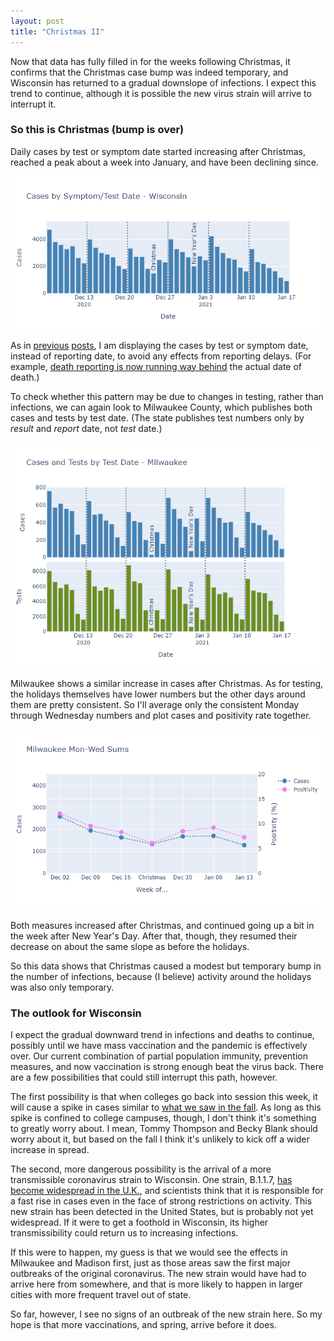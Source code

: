```yaml
---
layout: post
title: "Christmas II"
---
```


Now that data has fully filled in for the weeks following Christmas, it confirms that the Christmas case bump was indeed temporary, and Wisconsin has returned to a gradual downslope of infections. I expect this trend to continue, although it is possible the new virus strain will arrive to interrupt it.

### So this is Christmas (bump is over)
Daily cases by test or symptom date started increasing after Christmas, reached a peak about a week into January, and have been declining since.

![Wisconsin cases by test date](../assets/Christmas2-WI.png)

As in [previous](2021-01-09-christmas1.md) [posts](2020-12-21-thanksgiving.md), I am displaying the cases by test or symptom date, instead of reporting date, to avoid any effects from reporting delays. (For example, [death reporting is now running way behind](https://twitter.com/MattBayerWI/status/1350934901483315207) the actual date of death.)

To check whether this pattern may be due to changes in testing, rather than infections, we can again look to Milwaukee County, which publishes both cases and tests by test date. (The state publishes test numbers only by *result* and *report* date, not *test* date.)

![Milwaukee cases and tests](../assets/Christmas2-Milwaukee.png)

Milwaukee shows a similar increase in cases after Christmas. As for testing, the holidays themselves have lower numbers but the other days around them are pretty consistent. So I'll average only the consistent Monday through Wednesday numbers and plot cases and positivity rate together.

![Cases/Positivity Mon-Wed](../assets/Christmas2-MonWed-Milwaukee.png)

Both measures increased after Christmas, and continued going up a bit in the week after New Year's Day. After that, though, they resumed their decrease on about the same slope as before the holidays. 

So this data shows that Christmas caused a modest but temporary bump in the number of infections, because (I believe) activity around the holidays was also only temporary.

### The outlook for Wisconsin
I expect the gradual downward trend in infections and deaths to continue, possibly until we have mass vaccination and the pandemic is effectively over. Our current combination of partial population immunity, prevention measures, and now vaccination is strong enough beat the virus back. There are a few possibilities that could still interrupt this path, however. 
 
The first possibility is that when colleges go back into session this week, it will cause a spike in cases similar to [what we saw in the fall](2020-09-14-wisconsin-colleges.md). As long as this spike is confined to college campuses, though, I don't think it's something to greatly worry about. I mean, Tommy Thompson and Becky Blank should worry about it, but based on the fall I think it's unlikely to kick off a wider increase in spread.
 
The second, more dangerous possibility is the arrival of a more transmissible coronavirus strain to Wisconsin. One strain, B.1.1.7, [has become widespread in the U.K.](https://twitter.com/trvrb/status/1351210613310156801), and scientists think that it is responsible for a fast rise in cases even in the face of strong restrictions on activity. This new strain has been detected in the United States, but is probably not yet widespread. If it were to get a foothold in Wisconsin, its higher transmissibility could return us to increasing infections. 

If this were to happen, my guess is that we would see the effects in Milwaukee and Madison first, just as those areas saw the first major outbreaks of the original coronavirus. The new strain would have had to arrive here from somewhere, and that is more likely to happen in larger cities with more frequent travel out of state.

So far, however, I see no signs of an outbreak of the new strain here. So my hope is that more vaccinations, and spring, arrive before it does.
